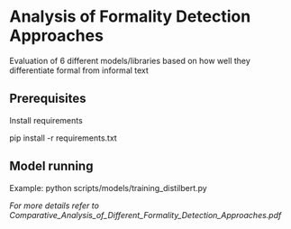 # Analysis of Formality Detection Approaches

Evaluation of 6 different models/libraries based on how well they differentiate formal from informal text

## Prerequisites

Install requirements

pip install -r requirements.txt

## Model running

Example:
python scripts/models/training_distilbert.py

_For more details refer to Comparative_Analysis_of_Different_Formality_Detection_Approaches.pdf_
